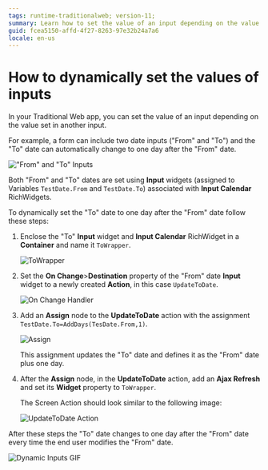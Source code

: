 ```yaml
---
tags: runtime-traditionalweb; version-11;
summary: Learn how to set the value of an input depending on the value set in another input in your Traditional Web app.
guid: fcea5150-affd-4f27-8263-97e32b24a7a6
locale: en-us
---
```

# How to dynamically set the values of inputs

In your Traditional Web app, you can set the value of an input depending on the value set in another input.

For example, a form can include two date inputs ("From" and "To") and the "To" date can automatically change to one day after the "From" date.

!["From" and "To" Inputs](images/dyn-input-00.png)

Both "From" and "To" dates are set using **Input** widgets (assigned to Variables `TestDate.From` and `TestDate.To`) associated with **Input Calendar** RichWidgets.

To dynamically set the "To" date to one day after the "From" date follow these steps:

1. Enclose the "To" **Input** widget and **Input Calendar** RichWidget in a **Container** and name it `ToWrapper`.

    ![ToWrapper](images/dyn-input-01.png)

1. Set the **On Change**>**Destination** property of the "From" date **Input** widget to a newly created **Action**, in this case `UpdateToDate`.

    ![On Change Handler](images/dyn-input-02.png)

1. Add an **Assign** node to the **UpdateToDate** action with the assignment `TestDate.To=AddDays(TesDate.From,1)`.

    ![Assign](images/dyn-input-03.png)

    This assignment updates the "To" date and defines it as the "From" date plus one day.

1. After the **Assign** node, in the **UpdateToDate** action, add an **Ajax Refresh** and set its **Widget** property to `ToWrapper`.

    The Screen Action should look similar to the following image:

    ![UpdateToDate Action](images/dyn-input-04.png)

After these steps the "To" date changes to one day after the "From" date every time the end user modifies the "From" date.

![Dynamic Inputs GIF](images/dyn-input-05.gif)
